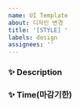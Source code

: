 ```yaml
---
name: UI Template
about: 디자인 변경
title: '[STYLE] '
labels: design
assignees: ''
---
```


### ✨ Description

### ✨ Time(마감기한)

